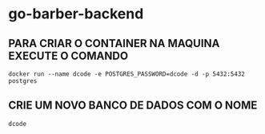 # go-barber-backend

## PARA CRIAR O CONTAINER NA MAQUINA EXECUTE O COMANDO

`docker run --name dcode -e POSTGRES_PASSWORD=dcode -d -p 5432:5432 postgres`

## CRIE UM NOVO BANCO DE DADOS COM O NOME

`dcode`
